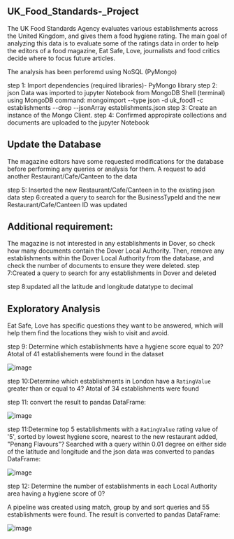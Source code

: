 UK_Food_Standards-_Project
--------------------------
The UK Food Standards Agency evaluates various establishments across the United Kingdom, and gives them a food hygiene rating. The main goal of analyzing this data is 
 to evaluate some of the ratings data in order to help  the editors of a food magazine, Eat Safe, Love, journalists and food critics decide where to focus future articles.
 
 The analysis has been perforemd using NoSQL (PyMongo)
 
 step 1: Import dependencies (required libraries)- PyMongo library
 step 2: json Data was imported to jupyter Notebook from MongoDB Shell (terminal) using MongoDB command:
 mongoimport --type json -d uk_food1 -c establishments --drop --jsonArray establishments.json
 step 3: Create an instance of the Mongo Client.
 step 4: Confirmed appropirate collections and documents are uploaded to the jupyter Notebook
 
Update the Database
-------------------
The magazine editors have some requested modifications for the database before  performing any queries or analysis for them.
A request to add another Restaurant/Cafe/Canteen to the data

step 5: 
Inserted the new Restaurant/Cafe/Canteen in to the existing json data
step 6:created a query to search for the  BusinessTypeId and the new Restaurant/Cafe/Canteen ID was updated  
## Additional requirement:
The magazine is not interested in any establishments in Dover, so check how many documents contain the Dover Local Authority.
Then, remove any establishments within the Dover Local Authority from the database, and check the number of documents to ensure they were deleted.
step 7:Created a query to search for any establishments in Dover and deleted

step 8:updated all the latitude and longitude datatype to decimal

Exploratory Analysis
---------------------------
Eat Safe, Love has specific questions they want  to be answered, which will help them find the locations they wish to visit and avoid.

step 9: Determine which establishments have a hygiene score equal to 20?
Atotal of 41 establishements were found in the dataset

![image](https://user-images.githubusercontent.com/118146659/227392554-f72f3b3b-5fec-4b23-aabd-8fee02f13128.png)

step 10:Determine which establishments in London have a `RatingValue` greater than or equal to 4?
Atotal of 34 establishments were found

step 11: convert the result to pandas DataFrame:

![image](https://user-images.githubusercontent.com/118146659/227393057-651af254-202a-49e2-80ad-e6bc89ffae94.png)

step 11:Determine top 5 establishments with a `RatingValue` rating value of '5', sorted by lowest hygiene score, nearest to the new restaurant added, "Penang Flavours"?
Searched with a query within 0.01 degree on either side of the latitude and longitude and the json data was converted to pandas DataFrame:

![image](https://user-images.githubusercontent.com/118146659/227599336-1fe044d2-9838-4f02-965e-8d144e289195.png)

step 12: Determine the number of  establishments in each Local Authority area having a hygiene score of 0?

A pipeline was created using match, group by and sort queries and 55 establishments were found. The result is converted to pandas DataFrame:


![image](https://user-images.githubusercontent.com/118146659/227600050-8090c955-4057-43bf-8abf-f5175f38ece0.png)






 
 
 
 
